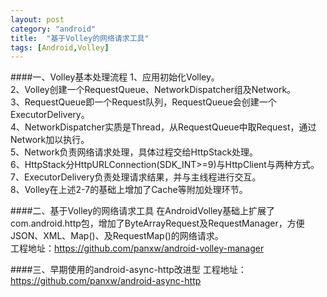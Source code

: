 ```yaml
---
layout: post
category: "android"
title:  "基于Volley的网络请求工具"
tags: [Android,Volley]
---
```

####一、Volley基本处理流程
1、应用初始化Volley。  
2、Volley创建一个RequestQueue、NetworkDispatcher组及Network。  
3、RequestQueue即一个Request队列，RequestQueue会创建一个ExecutorDelivery。  
4、NetworkDispatcher实质是Thread，从RequestQueue中取Request，通过Network加以执行。  
5、Network负责网络请求处理，具体过程交给HttpStack处理。  
6、HttpStack分HttpURLConnection(SDK_INT>=9)与HttpClient与两种方式。  
7、ExecutorDelivery负责处理请求结果，并与主线程进行交互。  
8、Volley在上述2-7的基础上增加了Cache等附加处理环节。

####二、基于Volley的网络请求工具
在AndroidVolley基础上扩展了com.android.http包，增加了ByteArrayRequest及RequestManager，方便JSON、XML、Map()、及RequestMap()的网络请求。  
工程地址：<https://github.com/panxw/android-volley-manager>

####三、早期使用的android-async-http改进型
工程地址：<https://github.com/panxw/android-async-http>

